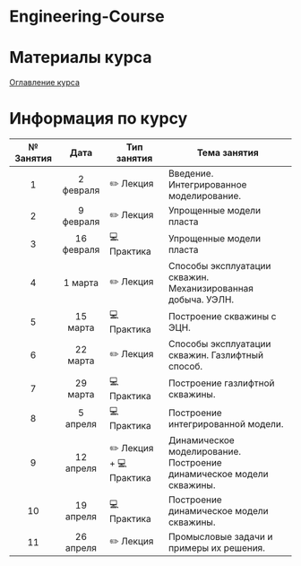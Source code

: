 # Engineering-Course

# Материалы курса

[Оглавление курса](./Оглавление%20курса.md)

# Информация по курсу


| № Занятия |    Дата    | Тип занятия             | Тема занятия |
|:---------:|:----------:| ----------------------- | ------------ |
|     1     | 2 февраля  | ✏️ Лекция               | Введение. Интегрированное моделирование.             |
|     2     | 9 февраля  | ✏️ Лекция               | Упрощенные модели пласта             |
|     3     | 16 февраля | 💻 Практика             | Упрощенные модели пласта             |
|     4     |  1 марта   | ✏️ Лекция               | Способы эксплуатации скважин. Механизированная добыча. УЭЛН.             |
|     5     |  15 марта  | 💻 Практика             | Построение скважины с ЭЦН.             |
|     6     |  22 марта  | ✏️ Лекция               | Способы эксплуатации скважин. Газлифтный способ.             |
|     7     |  29 марта  | 💻 Практика             | Построение газлифтной скважины.             |
|     8     |  5 апреля  | 💻 Практика             | Построение интегрированной модели.             |
|     9     | 12 апреля  | ✏️ Лекция + 💻 Практика | Динамическое моделирование. Построение динамическое модели скважины.             |
|    10     | 19 апреля  | 💻 Практика             | Построение динамическое модели скважины.             |
|    11     | 26 апреля  | ✏️ Лекция               | Промысловые задачи и примеры их решения.             |
